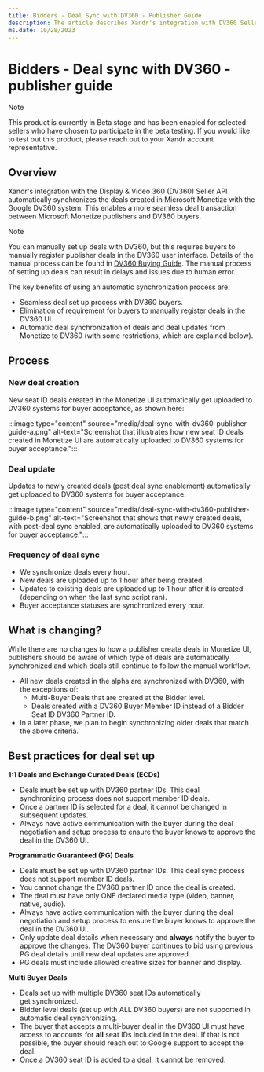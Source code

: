 ```yaml
---
title: Bidders - Deal Sync with DV360 - Publisher Guide 
description: The article describes Xandr's integration with DV360 Seller API syncs deals created in Xandr Monetize with Google DV360, streamlining transactions for publishers and buyers.
ms.date: 10/28/2023
---
```


# Bidders - Deal sync with DV360 - publisher guide 

> [!NOTE]
> This product is currently in Beta stage and has been enabled for selected sellers who have chosen to participate in the beta testing. If you would like to test out this product, please reach out to your Xandr account representative.

## Overview

Xandr's integration with the Display & Video 360 (DV360) Seller API automatically synchronizes the deals created in Microsoft Monetize with the Google DV360 system. This enables a more seamless deal transaction between Microsoft Monetize publishers and DV360 buyers.

> [!NOTE]
> You can manually set up deals with DV360, but this requires buyers to manually register publisher deals in the DV360 user interface. Details of the manual process can be found in [DV360 Buying Guide](dv360-buying-guide.md). The manual process of setting up deals can result in delays and issues due to human error.

The key benefits of using an automatic synchronization process are:

- Seamless deal set up process with DV360 buyers.
- Elimination of requirement for buyers to manually register deals in the DV360 UI.
- Automatic deal synchronization of deals and deal updates from Monetize to DV360 (with some restrictions, which are explained below).  

## Process

### New deal creation

New seat ID deals created in the Monetize UI automatically get uploaded to DV360 systems for buyer acceptance, as shown here:

:::image type="content" source="media/deal-sync-with-dv360-publisher-guide-a.png" alt-text="Screenshot that illustrates how new seat ID deals created in Monetize UI are automatically uploaded to DV360 systems for buyer acceptance.":::

### Deal update

Updates to newly created deals (post deal sync enablement) automatically get uploaded to DV360 systems for buyer acceptance:

:::image type="content" source="media/deal-sync-with-dv360-publisher-guide-b.png" alt-text="Screenshot that shows that newly created deals, with post-deal sync enabled, are automatically uploaded to DV360 systems for buyer acceptance.":::

### Frequency of deal sync

- We synchronize deals every hour.
- New deals are uploaded up to 1 hour after being created.
- Updates to existing deals are uploaded up to 1 hour after it is created (depending on when the last sync script ran).
- Buyer acceptance statuses are synchronized every hour.

## What is changing?

While there are no changes to how a publisher create deals in Monetize UI, publishers should be aware of which type of deals are automatically synchronized and which deals still continue to follow the manual workflow.

- All new deals created in the alpha are synchronized with DV360, with the exceptions of:
  - Multi-Buyer Deals that are created at the Bidder level.
  - Deals created with a DV360 Buyer Member ID instead of a Bidder Seat ID DV360 Partner ID.
- In a later phase, we plan to begin synchronizing older deals that match the above criteria.

## Best practices for deal set up

**1:1 Deals and Exchange Curated Deals (ECDs)**

- Deals must be set up with DV360 partner IDs. This deal synchronizing process does not support member ID deals.
- Once a partner ID is selected for a deal, it cannot be changed in subsequent updates.
- Always have active communication with the buyer during the deal negotiation and setup process to ensure the buyer knows to approve the deal in the DV360 UI.  

**Programmatic Guaranteed (PG) Deals**

- Deals must be set up with DV360 partner IDs. This deal sync process does not support member ID deals.
- You cannot change the DV360 partner ID once the deal is created.
- The deal must have only ONE declared media type (video, banner, native, audio).
- Always have active communication with the buyer during the deal negotiation and setup process to ensure the buyer knows to approve the deal in the DV360 UI.
- Only update deal details when necessary and **always** notify the buyer to approve the changes. The DV360 buyer continues to bid using previous PG deal details until new deal updates are approved.
- PG deals must include allowed creative sizes for banner and display.

**Multi Buyer Deals**

- Deals set up with multiple DV360 seat IDs automatically get synchronized.
- Bidder level deals (set up with ALL DV360 buyers) are not supported in automatic deal synchronizing.
- The buyer that accepts a multi-buyer deal in the DV360 UI must have access to accounts for **all** seat IDs included in the deal. If that is not possible, the buyer should reach out to Google support to accept the deal.
- Once a DV360 seat ID is added to a deal, it cannot be removed.
